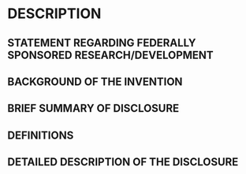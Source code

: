 # DESCRIPTION

## STATEMENT REGARDING FEDERALLY SPONSORED RESEARCH/DEVELOPMENT

## BACKGROUND OF THE INVENTION

## BRIEF SUMMARY OF DISCLOSURE

## DEFINITIONS

## DETAILED DESCRIPTION OF THE DISCLOSURE

